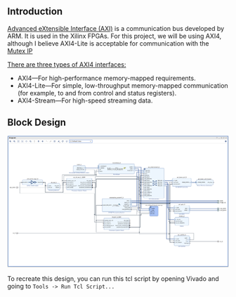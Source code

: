 ## Introduction

[Advanced eXtensible Interface (AXI)](https://en.wikipedia.org/wiki/Advanced_eXtensible_Interface) is a communication bus developed by ARM. It is used in the Xilinx FPGAs. For this project, we will be using AXI4, although I believe AXI4-Lite is acceptable for communication with the [Mutex IP](https://docs.xilinx.com/v/u/en-US/pg117-mutex)

[There are three types of AXI4 interfaces:](https://docs.xilinx.com/v/u/en-US/ug761_axi_reference_guide)
- AXI4—For high-performance memory-mapped requirements.
- AXI4-Lite—For simple, low-throughput memory-mapped communication (for example,
to and from control and status registers).
- AXI4-Stream—For high-speed streaming data.

## Block Design

![image](uploads/260be8f8efc7144a52a876ddf85c0179/image.png)

To recreate this design, you can run this tcl script by opening Vivado and going to `Tools -> Run Tcl Script...`